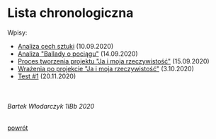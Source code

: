 # Lista chronologiczna

Wpisy:

 - [Analiza cech sztuki](wpisy/Sztuka/cechy_sztuki.html) (10.09.2020)
 - [Analiza "Ballady o pociągu"](https://bewu-ib.github.io/portfolio/wpisy/Liryka/analiza_1.html) (14.09.2020)
 - [Proces tworzenia projektu "Ja i moja rzeczywistość"](wpisy/Projekty/ja-i-moja-rzeczwistosc/index.html) (15.09.2020)
 - [Wrażenia po projekcie "Ja i moja rzeczywistość"](wpisy/Projekty/ja-i-moja-rzeczwistosc/wrazenia.html) (3.10.2020)
 - [Test #1](https://bewu-ib.github.io/portfolio/wpisy/Testowe/test_1.html) (20.11.2020)


 <br/>

###### Bartek Włodarczyk 1IBb 2020
[powrót](https://bewu-ib.github.io/portfolio/index.html)
